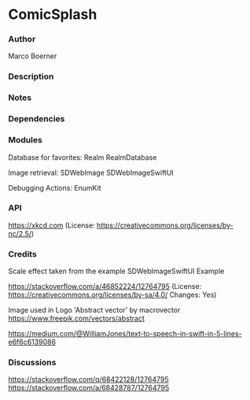 
# ComicSplash

### Author
Marco Boerner

### Description

### Notes

### Dependencies


### Modules
Database for favorites:
Realm
RealmDatabase

Image retrieval:
SDWebImage
SDWebImageSwiftUI

Debugging Actions:
EnumKit

### API
https://xkcd.com (License: https://creativecommons.org/licenses/by-nc/2.5/)


### Credits
Scale effect taken from the example SDWebImageSwiftUI Example 


https://stackoverflow.com/a/46852224/12764795
(License: https://creativecommons.org/licenses/by-sa/4.0/ Changes: Yes)


Image used in Logo 'Abstract vector' by macrovector
https://www.freepik.com/vectors/abstract


https://medium.com/@WilliamJones/text-to-speech-in-swift-in-5-lines-e6f6c6139086

### Discussions
https://stackoverflow.com/q/68422128/12764795
https://stackoverflow.com/a/68428787/12764795

